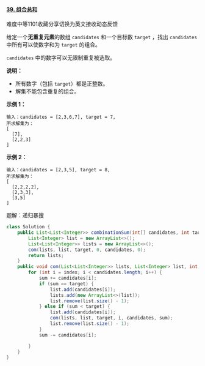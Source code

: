 #### [39. 组合总和](https://leetcode-cn.com/problems/combination-sum/)

难度中等1101收藏分享切换为英文接收动态反馈

给定一个**无重复元素**的数组 `candidates` 和一个目标数 `target` ，找出 `candidates` 中所有可以使数字和为 `target` 的组合。

`candidates` 中的数字可以无限制重复被选取。

**说明：**

- 所有数字（包括 `target`）都是正整数。
- 解集不能包含重复的组合。 

**示例 1：**

```
输入：candidates = [2,3,6,7], target = 7,
所求解集为：
[
  [7],
  [2,2,3]
]
```

**示例 2：**

```
输入：candidates = [2,3,5], target = 8,
所求解集为：
[
  [2,2,2,2],
  [2,3,3],
  [3,5]
]
```



题解：递归暴搜

```java
class Solution {
    public List<List<Integer>> combinationSum(int[] candidates, int target) {
        List<Integer> list = new ArrayList<>();
        List<List<Integer>> lists = new ArrayList<>();
        com(lists, list, target, 0, candidates, 0);
        return lists;
    }
    public void com(List<List<Integer>> lists, List<Integer> list, int target, int index, int[] candidates, int sum) {
        for (int i = index; i < candidates.length; i++) {
            sum += candidates[i];
            if (sum == target) {
                list.add(candidates[i]);
                lists.add(new ArrayList<>(list));
                list.remove(list.size() - 1);
            } else if (sum < target) {
                list.add(candidates[i]);
                com(lists, list, target, i, candidates, sum);
                list.remove(list.size() - 1);
            }
            sum -= candidates[i];

        }
    }
}
```

